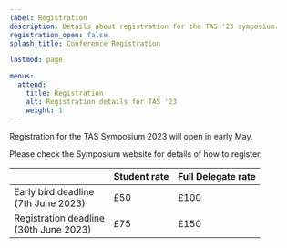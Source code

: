 ```yaml
---
label: Registration
description: Details about registration for the TAS '23 symposium.
registration_open: false
splash_title: Conference Registration

lastmod: page

menus:
  attend:
    title: Registration
    alt: Registration details for TAS '23
    weight: 1
---
```


Registration for the TAS Symposium 2023 will open in early May. 

Please check the Symposium website for details of how to register.

<table class="registration-rates mx-auto mb-3">
	<thead>
		<th></th>
		<th class="py-2 px-3">Student rate</th>
		<th class="py-2 px-3">Full Delegate rate</th>
	</thead>
	<tbody>
		<tr>
				<td class="py-2 px-3">Early bird deadline<br><span class="small">(7th June 2023)</span></td>
				<td class="text-center">£50</td>
				<td class="text-center">£100</td>
		</tr>
		<tr>
				<td class="py-2 px-3">Registration deadline<br><span class="small">(30th June 2023)</span></td>
				<td class="text-center">£75</td>
				<td class="text-center">£150</td>
		</tr>
	</tbody>
</table>
